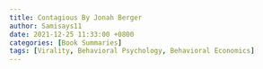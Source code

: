 ```yaml
---
title: Contagious By Jonah Berger
author: Samisays11
date: 2021-12-25 11:33:00 +0800
categories: [Book Summaries]
tags: [Virality, Behavioral Psychology, Behavioral Economics]
---
```


